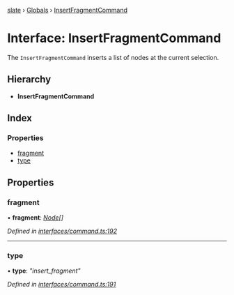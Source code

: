 [slate](../README.md) › [Globals](../globals.md) › [InsertFragmentCommand](insertfragmentcommand.md)

# Interface: InsertFragmentCommand

The `InsertFragmentCommand` inserts a list of nodes at the current selection.

## Hierarchy

* **InsertFragmentCommand**

## Index

### Properties

* [fragment](insertfragmentcommand.md#fragment)
* [type](insertfragmentcommand.md#type)

## Properties

###  fragment

• **fragment**: *[Node](../globals.md#node)[]*

*Defined in [interfaces/command.ts:192](https://github.com/DamareYoh/slate/blob/26e8a411/packages/slate/src/interfaces/command.ts#L192)*

___

###  type

• **type**: *"insert_fragment"*

*Defined in [interfaces/command.ts:191](https://github.com/DamareYoh/slate/blob/26e8a411/packages/slate/src/interfaces/command.ts#L191)*
